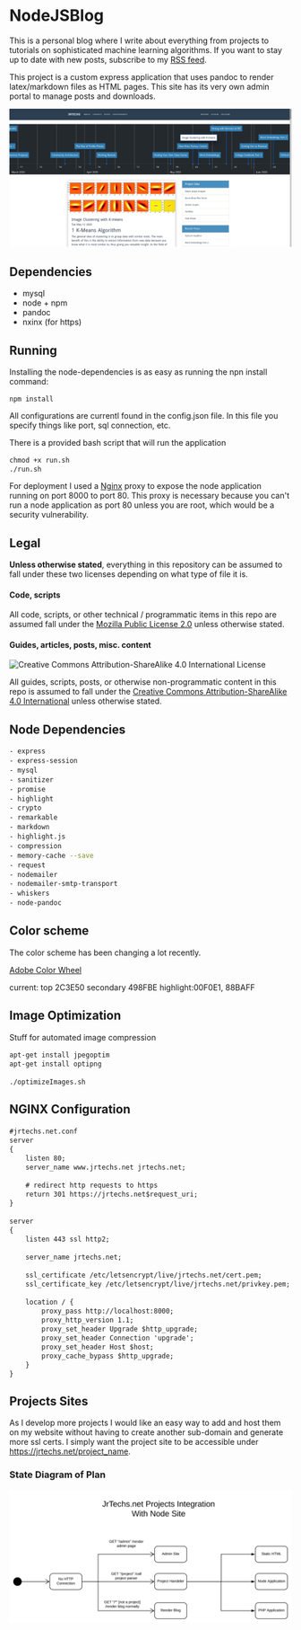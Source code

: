 # NodeJSBlog

This is a personal blog where I write about everything from projects to tutorials on sophisticated machine learning algorithms. 
If you want to stay up to date with new posts, subscribe to my [RSS feed](https://jrtechs.net/rss).

This project is a custom express application that uses pandoc to render latex/markdown files as HTML pages. 
This site has its very own admin portal to manage posts and downloads.

![Posts Page](docs/postsPage.png)

## Dependencies

- mysql
- node + npm
- pandoc
- nxinx (for https)

## Running

Installing the node-dependencies is as easy as running the npn install command:

```
npm install
```

All configurations are currentl found in the config.json file.
In this file you specify things like port, sql connection, etc.

There is a provided bash script that will run the application

```
chmod +x run.sh
./run.sh
```


For deployment I used a [Nginx](https://www.digitalocean.com/community/tutorials/how-to-set-up-a-node-js-application-for-production-on-ubuntu-16-04) 
proxy to expose the node application running on port 8000 to port 80. This proxy is necessary
because you can't run a node application as port 80 unless you are root, which would be a 
security vulnerability. 


## Legal

**Unless otherwise stated**, everything in this repository can be 
assumed to fall under these two licenses depending on what type of file it is.

#### Code, scripts

All code, scripts, or other technical / programmatic items in this repo are 
assumed fall under the [Mozilla Public License 2.0](https://www.mozilla.org/en-US/MPL/) 
unless otherwise stated.

#### Guides, articles, posts, misc. content

![Creative Commons Attribution-ShareAlike 4.0 International License](https://i.creativecommons.org/l/by-sa/4.0/88x31.png)

All guides, scripts, posts, or otherwise non-programmatic content in this 
repo is assumed to fall under 
the [Creative Commons Attribution-ShareAlike 4.0 International](https://creativecommons.org/licenses/by-sa/4.0/) 
unless otherwise stated.



## Node Dependencies

```bash
- express
- express-session
- mysql
- sanitizer
- promise
- highlight
- crypto
- remarkable
- markdown
- highlight.js
- compression
- memory-cache --save
- request
- nodemailer
- nodemailer-smtp-transport
- whiskers
- node-pandoc
```


## Color scheme

The color scheme has been changing a lot recently. 

[Adobe Color Wheel](https://color.adobe.com/create/color-wheel/?copy=true&base=2&rule=Custom&selected=4&name=Copy%20of%20Site&mode=cmyk&rgbvalues=0.17254901960784313,0.24313725490196078,0.3137254901960784,0.28627450980392155,0.5607843137254902,0.7450980392156863,0.5329137283008958,0.7301501780381741,1,0.8235294117647058,0.7529411764705882,1,0.042420144797897574,0,0.17000000000000004&swatchOrder=0,1,2,3,4)

current:
top 2C3E50
secondary 498FBE
highlight:00F0E1, 88BAFF


## Image Optimization
Stuff for automated image compression
```
apt-get install jpegoptim
apt-get install optipng

./optimizeImages.sh
```

## NGINX Configuration
```
#jrtechs.net.conf
server 
{
    listen 80;
    server_name www.jrtechs.net jrtechs.net;

    # redirect http requests to https
    return 301 https://jrtechs.net$request_uri;
}

server 
{
    listen 443 ssl http2;

    server_name jrtechs.net;

    ssl_certificate /etc/letsencrypt/live/jrtechs.net/cert.pem;
    ssl_certificate_key /etc/letsencrypt/live/jrtechs.net/privkey.pem;

    location / {
        proxy_pass http://localhost:8000;
        proxy_http_version 1.1;
        proxy_set_header Upgrade $http_upgrade;
        proxy_set_header Connection 'upgrade';
        proxy_set_header Host $host;
        proxy_cache_bypass $http_upgrade;
    }
}
```


## Projects Sites

As I develop more projects I would like an easy way to add and host them on my website without having to create another sub-domain and generate more ssl certs. 
I simply want the project site to be accessible under https://jrtechs.net/project_name.

### State Diagram of Plan

![diagram](docs/projectsSites.svg)